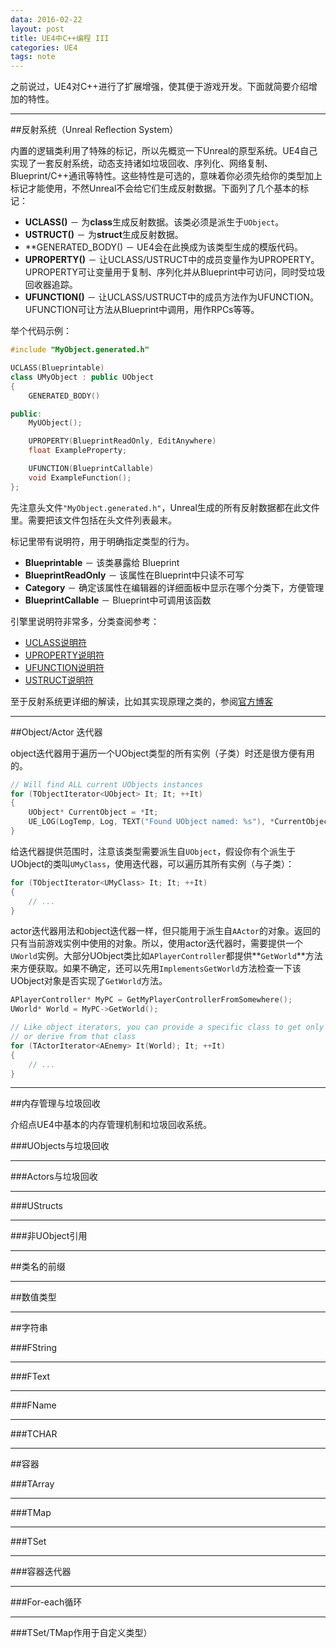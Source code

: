 ```yaml
---
data: 2016-02-22
layout: post
title: UE4中C++编程 III
categories: UE4
tags: note
---
```



之前说过，UE4对C++进行了扩展增强，使其便于游戏开发。下面就简要介绍增加的特性。


---------------------------------------
##反射系统（Unreal Reflection System）

内置的逻辑类利用了特殊的标记，所以先概览一下Unreal的原型系统。UE4自己实现了一套反射系统，动态支持诸如垃圾回收、序列化、网络复制、Blueprint/C++通讯等特性。这些特性是可选的，意味着你必须先给你的类型加上标记才能使用，不然Unreal不会给它们生成反射数据。下面列了几个基本的标记：

- **UCLASS()** － 为**class**生成反射数据。该类必须是派生于`UObject`。
- **USTRUCT()** － 为**struct**生成反射数据。
- **GENERATED_BODY() － UE4会在此换成为该类型生成的模版代码。
- **UPROPERTY()** － 让UCLASS/USTRUCT中的成员变量作为UPROPERTY。UPROPERTY可让变量用于复制、序列化并从Blueprint中可访问，同时受垃圾回收器追踪。
- **UFUNCTION()** － 让UCLASS/USTRUCT中的成员方法作为UFUNCTION。UFUNCTION可让方法从Blueprint中调用，用作RPCs等等。


举个代码示例：

```cpp
#include "MyObject.generated.h"

UCLASS(Blueprintable)
class UMyObject : public UObject
{
    GENERATED_BODY()

public:
    MyUObject();

    UPROPERTY(BlueprintReadOnly, EditAnywhere)
    float ExampleProperty;

    UFUNCTION(BlueprintCallable)
    void ExampleFunction();
};
```

先注意头文件`"MyObject.generated.h"`，Unreal生成的所有反射数据都在此文件里。需要把该文件包括在头文件列表最末。

标记里带有说明符，用于明确指定类型的行为。

- **Blueprintable** － 该类暴露给 Blueprint
- **BlueprintReadOnly** － 该属性在Blueprint中只读不可写
- **Category** － 确定该属性在编辑器的详细面板中显示在哪个分类下，方便管理
- **BlueprintCallable** － Blueprint中可调用该函数

引擎里说明符非常多，分类查阅参考：

- [UCLASS说明符](https://docs.unrealengine.com/latest/INT/Programming/UnrealArchitecture/Reference/Classes/Specifiers/index.html)
- [UPROPERTY说明符](https://docs.unrealengine.com/latest/INT/Programming/UnrealArchitecture/Reference/Properties/Specifiers/index.html)
- [UFUNCTION说明符](https://docs.unrealengine.com/latest/INT/Programming/UnrealArchitecture/Reference/Functions/Specifiers/index.html)
- [USTRUCT说明符](https://docs.unrealengine.com/latest/INT/Programming/UnrealArchitecture/Reference/Structs/Specifiers/index.html)


至于反射系统更详细的解读，比如其实现原理之类的，参阅[官方博客](https://www.unrealengine.com/blog/unreal-property-system-reflection)


---------------------------------
##Object/Actor 迭代器

object迭代器用于遍历一个UObject类型的所有实例（子类）时还是很方便有用的。

```cpp
// Will find ALL current UObjects instances
for (TObjectIterator<UObject> It; It; ++It)
{
    UObject* CurrentObject = *It;
    UE_LOG(LogTemp, Log, TEXT("Found UObject named: %s"), *CurrentObject.GetName());
}
```

给迭代器提供范围时，注意该类型需要派生自`UObject`，假设你有个派生于UObject的类叫`UMyClass`，使用迭代器，可以遍历其所有实例（与子类）：

```cpp
for (TObjectIterator<UMyClass> It; It; ++It)
{
    // ...
}
```


actor迭代器用法和object迭代器一样，但只能用于派生自`AActor`的对象。返回的只有当前游戏实例中使用的对象。所以，使用actor迭代器时，需要提供一个`UWorld`实例。大部分UObject类比如`APlayerController`都提供**`GetWorld`**方法来方便获取。如果不确定，还可以先用`ImplementsGetWorld`方法检查一下该UObject对象是否实现了`GetWorld`方法。

```cpp
APlayerController* MyPC = GetMyPlayerControllerFromSomewhere();
UWorld* World = MyPC->GetWorld();

// Like object iterators, you can provide a specific class to get only objects that are
// or derive from that class
for (TActorIterator<AEnemy> It(World); It; ++It)
{
    // ...
}
```


----------------------------
##内存管理与垃圾回收

介绍点UE4中基本的内存管理机制和垃圾回收系统。

###UObjects与垃圾回收


------------------
###Actors与垃圾回收



-----------------------
###UStructs


---------------------------
###非UObject引用






-----------------------------
##类名的前缀



-----------------------------
##数值类型


------------------------------
##字符串


###FString


------------------
###FText



------------------
###FName



------------------------
###TCHAR




----------------------
##容器


###TArray




------------------------
###TMap




---------------------------
###TSet




----------------------------
###容器迭代器



------------------------
###For-each循环




-----------------------------
###TSet/TMap作用于自定义类型）
